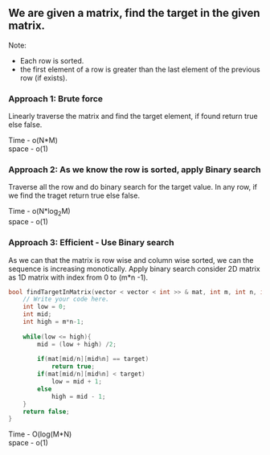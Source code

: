 ## We are given a matrix, find the target in the given matrix. 
Note:
- Each row is sorted.
- the first element of a row is greater than the last element of the previous row (if exists).

### Approach 1: Brute force

Linearly traverse the matrix and find the target element, if found return true else false.

Time - o(N*M)<br /> 
space - o(1)

### Approach 2: As we know the row is sorted, apply Binary search

Traverse all the row and do binary search for the target value. In any row, if we find the traget return true else false.

Time - o(N*log<sub>2</sub>M) <br/>
space - o(1)

### Approach 3: Efficient - Use Binary search

As we can that the matrix is row wise and column wise sorted, we can the sequence is increasing monotically. Apply binary search consider 2D matrix as 1D matrix with 
index from 0 to (m*n -1).

```c++
bool findTargetInMatrix(vector < vector < int >> & mat, int m, int n, int target) {
    // Write your code here.
    int low = 0;
    int mid;
    int high = m*n-1;
    
    while(low <= high){
        mid = (low + high) /2;
        
        if(mat[mid/n][mid%n] == target)
            return true;
        if(mat[mid/n][mid%n] < target)
            low = mid + 1;
        else
            high = mid - 1;
    }
    return false;
}
```

Time - O(log(M*N) <br/>
space - o(1)
